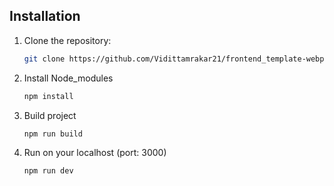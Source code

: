 ## Installation

1. Clone the repository:

   ```bash
   git clone https://github.com/Vidittamrakar21/frontend_template-webpack-.git

2. Install Node_modules
     ```bash
   npm install

3. Build project
   ```bash
   npm run build

4. Run on your localhost (port: 3000)
   ```bash
   npm run dev   
